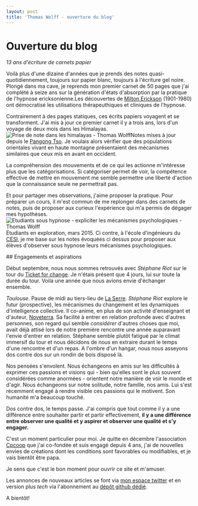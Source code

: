 ```yaml
---
layout: post
title: 'Thomas Wolff - ouverture du blog'
---
```


# Ouverture du blog

*13 ans d'écriture de carnets papier*

Voilà plus d'une dizaine d'années que je prends des notes
quasi-quotidiennement, toujours sur papier blanc, toujours à l'écriture
gel noire. Plongé dans ma cave, je reprends mon premier carnet de 50
pages que j'ai complété à seize ans sur la génération d'états
d'absorption par la pratique de l'hypnose ericksonienne.<span
class="sidenote">Les découvertes de [Milton
Erickson](https://fr.wikipedia.org/wiki/Milton_Erickson) (1901-1980) ont
démocratisé les utilisations thérapeuthiques et cliniques de
l'hypnose.</span>

Contrairement à des pages statiques, ces écrits papiers voyagent et se
transforment. J'ai mis à jour ce premier carnet il y a trois ans, lors
d'un voyage de deux mois dans les Himalayas. <span
class="marginnote">![Prise de note dans les himalayas - Thomas
Wolff](../assets/img/posts/himalayas.jpg)Notes mises à jour depuis le
[Pangong Tso](https://fr.wikipedia.org/wiki/Pangong_Tso).</span> Je
voulais alors vérifier que des populations orientales vivant en haute
montagne présentaient des mécanismes similaires que ceux mis en avant en
occident.

La compréhension des mouvements et de ce qui les actionne m'intéresse
plus que les catégorisations. Si catégoriser permet de voir, la
compétence effective de mettre en mouvement me semble permettre une
liberté d'action que la connaissance seule ne permettrait pas.

Et pour partager mes observations, j'aime proposer la pratique. Pour
préparer un cours, il m'est commun de me replonger dans des carnets de
notes, puis de proposer aux curieux l'expérience qui m'a permis de
dégager mes hypothèses. <span class="marginnote">![Etudiants sous
hypnose - expliciter les mécanismes psychologiques - Thomas
Wolff](../assets/img/posts/hypnosecesi.jpg)Étudiants en exploration,
mars 2015.</span> Ci contre, à l'école d'ingénieurs du
[CESI](https://www.eicesi.fr/ecole-ingenieur-cesi/), je me base sur les
notes évoquées ci dessus pour proposer aux élèves d'observer sous
hypnose leurs mécanismes psychologiques.

## Engagements et aspirations

Début septembre, nous nous sommes retrouvés avec *Stéphane Riot* sur le
tour du [Ticket for change](http://www.ticketforchange.org/). Je n'étais
présent que 4 jours, lui sur toute la durée du tour. Voila une année que
nous avions envie d'échanger ensemble.

*Toulouse.* Pause de midi au tiers-lieu de [La
Serre](http://www.imaginationsfertiles.fr). <span
class="sidenote">*Stéphane Riot* explore le futur (prospective), les
mécanismes du changement et les dynamiques d'intelligence collective. Il
co-anime, en plus de son activité d'enseignant et d'auteur,
[Noveterra](noveterra.com). Sa facilité à entrer en relation profonde
avec d'autres personnes, son regard qui semble *considérer* d'autres
choses que moi, avait déjà attisé lors de notre première rencontre une
année auparavant l'envie d'entrer en relation. </span> Stéphane semble
plutôt fatigué par le climat immersif du tour et nous décidons de nous
en extraire durant le temps d'une rencontre et d'un repas. A l'ombre
d'un hangar, nous nous asseyons dos contre dos sur un rondin de bois
disposé là.

Nos pensées s'envolent. Nous échangeons en amis sur les difficultés à
exprimer ces passions et visions qui - bien qu'elles sont le plus
souvent considérées comme anormées - orientent notre manière de voir le
monde et d'agir. Nous échangeons sur notre solitude, notre famille, nos
amis. Lui s'est récemment engagé à rendre visible ces passions qui le
motivent. Son humanité m'a beaucoup touché.

Dos contre dos, le temps passe. J'ai compris que tout comme il y a une
différence entre souhaiter partir et partir effectivement, **il y a une
différence entre observer une qualité et y aspirer et observer une
qualité et s'y engager.**

C'est un moment particulier pour moi. Je quitte en décembre
l'association [Cpcoop](http://cpcoop.fr) que j'ai co-fondée et suis
engagé depuis 4 ans, j'ai de nouvelles envies de créations dont les
conditions sont favorables ou modifiables, et je vais bientôt être papa.

Je sens que c'est le bon moment pour ouvrir ce site et m'amuser.

Les annonces de nouveaux articles se font via [mon espace
twitter](http://twitter.com/thom_wolff) et en version plus *tech* via
l'abonnement au [dépôt github
dédié](http://github.com/wolffthomas/blog).

A bientôt!
